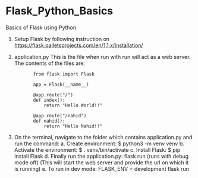 # Flask_Python_Basics
Basics of Flask using Python


1. Setup Flask by following instruction on https://flask.palletsprojects.com/en/1.1.x/installation/
2. application.py
    This is the file when run with run will act as a web server. The contents of the files are:

              from flask import Flask

              app = Flask(__name__)

              @app.route("/")
              def index():
                  return "Hello World!!"

              @app.route("/nahid")
              def nahid():
                  return "Hello Nahid!!"


3. On the terminal, navigate to the folder which contains application.py and run the command:
    a. Create environment: $ python3 -m venv venv
    b. Activate the environment: $ . venv/bin/activate
    c. Install Flask: $ pip install Flask
    d. Finally run the application.py: flask run (runs with debug mode off)
   			(This will start the web server and provide the url on which it is running)
    e. To run in dev mode: FLASK_ENV = development flask run 
